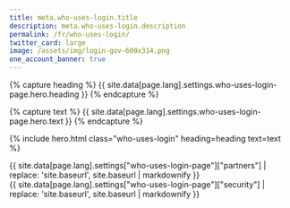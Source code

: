 ```yaml
---
title: meta.who-uses-login.title
description: meta.who-uses-login.description
permalink: /fr/who-uses-login/
twitter_card: large
image: /assets/img/login-gov-600x314.png
one_account_banner: true
---
```


{% capture heading %}
{{ site.data[page.lang].settings.who-uses-login-page.hero.heading }}
{% endcapture %}

{% capture text %}
{{ site.data[page.lang].settings.who-uses-login-page.hero.text }}
{% endcapture %}

{% include hero.html class="who-uses-login" heading=heading text=text %}

<div class="bg-primary-lightest">
  <div class="container who-uses-login">
    <div class="partners list">
      {{ site.data[page.lang].settings["who-uses-login-page"]["partners"] | replace: 'site.baseurl', site.baseurl | markdownify }}
    </div>
  </div>
</div>

<div>
  <div class="container who-uses-login">
    <div class="security">
      {{ site.data[page.lang].settings["who-uses-login-page"]["security"] | replace: 'site.baseurl', site.baseurl | markdownify }}
    </div>
  </div>
</div>
